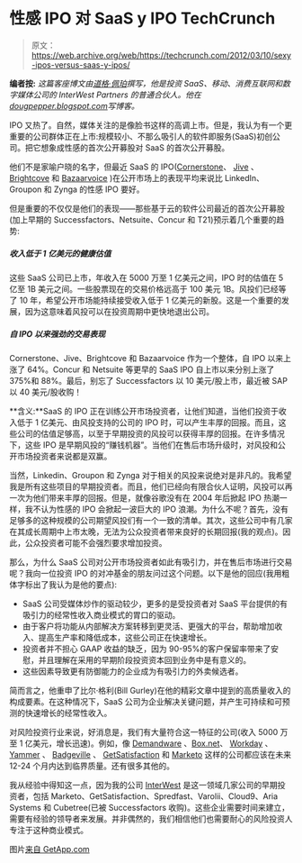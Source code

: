 # 性感 IPO 对 SaaS y IPO TechCrunch

> 原文：<https://web.archive.org/web/https://techcrunch.com/2012/03/10/sexy-ipos-versus-saas-y-ipos/>

**编者按:** *这篇客座博文由[道格·佩珀](https://web.archive.org/web/20230124210403/https://twitter.com/#!/dougpepper)撰写，他是投资 SaaS、移动、消费互联网和数字媒体公司的 InterWest Partners 的普通合伙人。他在[dougpepper.blogspot.com](https://web.archive.org/web/20230124210403/http://dougpepper.blogspot.com/)写博客。*

IPO 又热了。自然，媒体关注的是像脸书这样的高调上市。但是，我认为有一个更重要的公司群体正在上市:规模较小、不那么吸引人的软件即服务(SaaS)初创公司。把它想象成性感的首次公开募股对 SaaS 的首次公开募股。

他们不是家喻户晓的名字，但最近 SaaS 的 IPO([Cornerstone](https://web.archive.org/web/20230124210403/http://www.cornerstoneondemand.com/)、 [Jive](https://web.archive.org/web/20230124210403/http://www.jivesoftware.com/) 、 [Brightcove](https://web.archive.org/web/20230124210403/http://www.brightcove.com/en/) 和 [Bazaarvoice](https://web.archive.org/web/20230124210403/http://www.bazaarvoice.com/) )在公开市场上的表现平均来说比 LinkedIn、Groupon 和 Zynga 的性感 IPO 要好。

但是重要的不仅仅是他们的表现——那些基于云的软件公司最近的首次公开募股(加上早期的 Successfactors、Netsuite、Concur 和 T21)预示着几个重要的趋势:

##### 收入低于 1 亿美元的健康估值

这些 SaaS 公司已上市，年收入在 5000 万至 1 亿美元之间，IPO 时的估值在 5 亿至 1B 美元之间。一些股票现在的交易价格远高于 100 美元 1B。风投们已经等了 10 年，希望公开市场能持续接受收入低于 1 亿美元的新股。这是一个重要的发展，因为这意味着风投可以在投资周期中更快地退出公司。

##### 自 IPO 以来强劲的交易表现

Cornerstone、Jive、Brightcove 和 Bazaarvoice 作为一个整体，自 IPO 以来上涨了 64%。Concur 和 Netsuite 等更早的 SaaS IPO 自上市以来分别上涨了 375%和 88%。最后，别忘了 Successfactors 以 10 美元/股上市，最近被 SAP 以 40 美元/股收购！

**含义:**SaaS 的 IPO 正在训练公开市场投资者，让他们知道，当他们投资于收入低于 1 亿美元、由风投支持的公司的 IPO 时，可以产生丰厚的回报。而且，这些公司的估值足够高，以至于早期投资的风投可以获得丰厚的回报。在许多情况下，这些 IPO 是早期风投的“赚钱机器”。当他们在售后市场升级时，对风投和公开市场投资者来说都是双赢。

当然，Linkedin、Groupon 和 Zynga 对于相关的风投来说绝对是非凡的。我希望我是所有这些项目的早期投资者。而且，他们已经向有限合伙人证明，风投可以再一次为他们带来丰厚的回报。但是，就像谷歌没有在 2004 年后掀起 IPO 热潮一样，我不认为性感的 IPO 会掀起一波巨大的 IPO 浪潮。为什么不呢？首先，没有足够多的这种规模的公司期望风投们有一个一致的清单。其次，这些公司中有几家在其成长周期中上市太晚，无法为公众投资者带来良好的长期回报(我的观点)。因此，公众投资者可能不会强烈要求增加投资。

那么，为什么 SaaS 公司对公开市场投资者如此有吸引力，并在售后市场进行交易呢？我向一位投资 IPO 的对冲基金的朋友问过这个问题。以下是他的回应(我用粗体字标出了我认为是他的要点):

*   SaaS 公司受媒体炒作的驱动较少，更多的是受投资者对 SaaS 平台提供的有吸引力的经常性收入商业模式的胃口的驱动。
*   由于客户将功能从内部解决方案转移到更灵活、更强大的平台，帮助增加收入、提高生产率和降低成本，这些公司正在快速增长。
*   投资者并不担心 GAAP 收益的缺乏，因为 90-95%的客户保留率带来了安慰，并且理解在采用的早期阶段投资资本回到业务中是有意义的。
*   这些因素导致更有防御能力的企业成为有吸引力的外卖候选者。

简而言之，他重申了比尔·格利(Bill Gurley)在他的精彩文章中提到的高质量收入的构成要素。在这种情况下，SaaS 公司为企业解决关键问题，并产生可持续和可预测的快速增长的经常性收入。

对风险投资行业来说，好消息是，我们有大量符合这一特征的公司(收入 5000 万至 1 亿美元，增长迅速)。例如，像 [Demandware](https://web.archive.org/web/20230124210403/http://www.demandware.com/) 、[Box.net](https://web.archive.org/web/20230124210403/http://box.com/)、 [Workday](https://web.archive.org/web/20230124210403/http://www.workday.com/) 、 [Yammer](https://web.archive.org/web/20230124210403/http://www.yammer.com/) 、 [Badgeville](https://web.archive.org/web/20230124210403/http://www.badgeville.com/) 、 [GetSatisfaction](https://web.archive.org/web/20230124210403/http://getsatisfaction.com/) 和 [Marketo](https://web.archive.org/web/20230124210403/http://www.marketo.com/) 这样的公司都应该在未来 12-24 个月内达到临界质量。还有很多其他的。

我从经验中得知这一点，因为我的公司 [InterWest](https://web.archive.org/web/20230124210403/http://www.interwest.com/) 是这一领域几家公司的早期投资者，包括 Marketo、GetSatisfaction、Spredfast、Varolii、Cloud9、Aria Systems 和 Cubetree(已被 Successfactors 收购)。这些企业需要时间来建立，需要有经验的领导者来发展。并非偶然的，我们相信他们也需要耐心的风险投资人专注于这种商业模式。

图片[来自 GetApp.com](https://web.archive.org/web/20230124210403/http://www.getapp.com/blog/so-what-do-you-use-saas-for/)